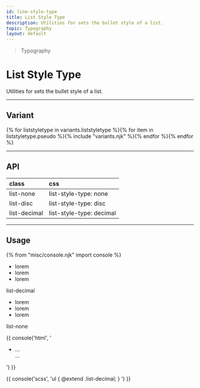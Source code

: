 ```yaml
---
id: line-style-type
title: List Style Type
description: Utilities for sets the bullet style of a list.
topic: Typography
layout: default
---
```


> Typography

# List Style Type

Utilities for sets the bullet style of a list.

---

## Variant

<div class="flex flex-gap-2 flex-wrap justify-start items-center">{% for liststyletype in variants.liststyletype %}{% for item in liststyletype.pseudo %}{% include "variants.njk" %}{% endfor %}{% endfor %}</div>

---

## API

| <span class="padding-x-3 padding-y-1 text-white bg-shade-granite-5 font-semibold curve-border-md">class</span> | <span class="padding-x-3 padding-y-1 text-white bg-shade-granite-5 font-semibold curve-border-md">css</span> |
|:--|:--|
| list-none | list-style-type: none |
| list-disc | list-style-type: disc |
| list-decimal | list-style-type: decimal |

---

## Usage

{% from "misc/console.njk" import console %}

<div class="padding-4 margin-y-2 margin-x-auto flex flex-gap-6 justify-center items-center max-width-md">
  <div class="flex flex-column justify-center items-center">
    <ul class="padding-8 width-40 list-decimal text-white bg-tint-granite-5 (expand)bg-tint-granite-1 (expand)margin-y-2">
      <li>
        lorem
      </li>
      <li>
        lorem
      </li>
      <li>
        lorem
      </li>
    </ul>
    <div class="padding-t-2 text-sm text-center">
      list-decimal
    </div>
  </div>
  <div class="flex flex-column justify-center items-center">
    <ul class="padding-8 width-40 list-none text-white bg-tint-granite-5 (expand)bg-tint-granite-1 (expand)margin-y-2">
      <li>
        lorem
      </li>
      <li>
        lorem
      </li>
      <li>
        lorem
      </li>
    </ul>
    <div class="padding-t-2 text-sm text-center">
      list-none
    </div>
  </div>
</div>

{{ console('html',
'<ul class="list-decimal">
    <li>
      ...
    </li>
    ...
  </ul>
') }}

{{ console('scss',
'ul {
    @extend
      .list-decimal;
}
') }}


